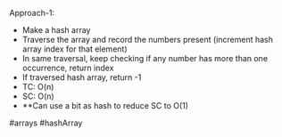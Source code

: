 Approach-1:
- Make a hash array
- Traverse the array and record the numbers present (increment hash array index for that element)
- In same traversal, keep checking if any number has more than one occurrence, return index
- If traversed hash array, return -1
- TC: O(n)
- SC: O(n)
- **Can use a bit as hash to reduce SC to O(1)

#arrays 
#hashArray